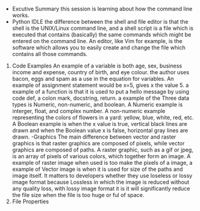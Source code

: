 - Excutive Summary
this session is learning about how the command line works.
- Python IDLE
the difference between the shell and file editor is that the shell is the UNIX/Linux command line, and a shell script is a file which is executed that contains (basically) the same commands which might be entered on the command line. An editor, like Vim for example, is the software which allows you to easily create and change the file which contains all those commands.
1. Code Examples
An example of a variable is both age, sex, business income and expense, country of birth, and eye colour. the author uses bacon, eggs and spam as a use in the equation for variables. An example of assignment statement would be x=5, gives x the value 5. a example of a function is that it is used to put a hello message by using code def, a colon mark, docstring, return. a example of the Three data types is Numeric, non-numeric, and boolean. A Numeric example is interger, float, and complex number. A non-numeric example representing the colors of flowers in a yard: yellow, blue, white, red, etc. A Boolean example is when the x value is true, vertical black lines are drawn and when the Boolean value x is false, horizontal gray lines are drawn.
-Graphics
The main difference between vector and raster graphics is that raster graphics are composed of pixels, while vector graphics are composed of paths. A raster graphic, such as a gif or jpeg, is an array of pixels of various colors, which together form an image. A example of raster image when used is too make the pixels of a image, a example of Vector image is when it is used for size of the paths and image itself. It matters to developers whether they use loseless or lossy image format because Lossless in which the image is reduced without any quality loss, with lossy image format it is it will significantly reduce the file size when the file is too huge or ful of space.
2. File Properties 
